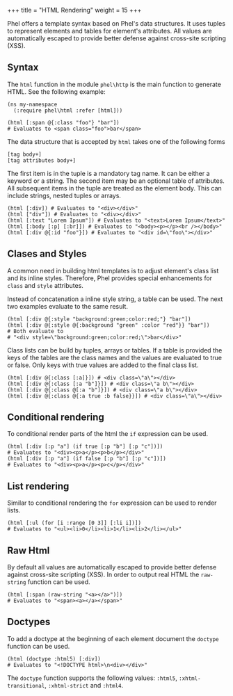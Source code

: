 +++
title = "HTML Rendering"
weight = 15
+++

Phel offers a template syntax based on Phel's data structures. It uses tuples to represent elements and tables for element's attributes. All values are automatically escaped to provide better defense against cross-site scripting (XSS).

## Syntax

The `html` function in the module `phel\http` is the main function to generate HTML. See the following example:

```phel
(ns my-namespace
  (:require phel\html :refer [html]))

(html [:span @{:class "foo"} "bar"])
# Evaluates to <span class="foo">bar</span>
```

The data structure that is accepted by `html` takes one of the following forms

```phel
[tag body+]
[tag attributes body+]
```

The first item is in the tuple is a mandatory tag name. It can be either a keyword or a string. The second item may be an optional table of attributes. All subsequent items in the tuple are treated as the element body. This can include strings, nested tuples or arrays.

```phel
(html [:div]) # Evaluates to "<div></div>"
(html ["div"]) # Evaluates to "<div></div>"
(html [:text "Lorem Ipsum"]) # Evaluates to "<text>Lorem Ipsum</text>"
(html [:body [:p] [:br]]) # Evaluates to "<body><p></p><br /></body>"
(html [:div @{:id "foo"}]) # Evaluates to "<div id=\"foo\"></div>"
```

## Clases and Styles

A common need in building html templates is to adjust element's class list and its inline styles. Therefore, Phel provides special enhancements for `class` and `style` attributes.

Instead of concatenation a inline style string, a table can be used. The next two examples evaluate to the same result.

```phel
(html [:div @{:style "background:green;color:red;"} "bar"])
(html [:div @{:style @{:background "green" :color "red"}} "bar"])
# Both evaluate to 
# "<div style=\"background:green;color:red;\">bar</div>"
```

Class lists can be build by tuples, arrays or tables. If a table is provided the keys of the tables are the class names and the values are evaluated to true or false. Only keys with true values are added to the final class list.

```phel
(html [:div @{:class [:a]}]) # <div class=\"a\"></div>
(html [:div @{:class [:a "b"]}]) # <div class=\"a b\"></div>
(html [:div @{:class @[:a "b"]}]) # <div class=\"a b\"></div>
(html [:div @{:class @{:a true :b false}}]) # <div class=\"a\"></div>
```

## Conditional rendering

To conditional render parts of the html the `if` expression can be used.

```phel
(html [:div [:p "a"] (if true [:p "b"] [:p "c"])])
# Evaluates to "<div><p>a</p><p>b</p></div>"
(html [:div [:p "a"] (if false [:p "b"] [:p "c"])])
# Evaluates to "<div><p>a</p><p>c</p></div>"
```

## List rendering

Similar to conditional rendering the `for` expression can be used to render lists.

```phel
(html [:ul (for [i :range [0 3]] [:li i])])
# Evaluates to "<ul><li>0</li><li>1</li><li>2</li></ul>"
```

## Raw Html

By default all values are automatically escaped to provide better defense against cross-site scripting (XSS). In order to output real HTML the `raw-string` function can be used.

```phel
(html [:span (raw-string "<a></a>")])
# Evaluates to "<span><a></a></span>"
```

## Doctypes

To add a doctype at the beginning of each element document the `doctype` function can be used.

```phel
(html (doctype :html5) [:div])
# Evaluates to "<!DOCTYPE html>\n<div></div>"
```

The `doctype` function supports the following values: `:html5`, `:xhtml-transitional`, `:xhtml-strict` and `:html4`.
